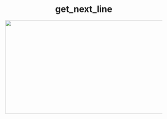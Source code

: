 <div align="center">
  
<h1>get_next_line</h1>
  
<img src="https://raw.githubusercontent.com/ayogun/42-project-badges/main/covers/cover-ft_printf.png" style="width: 600px; height: 300px;">

</div>
